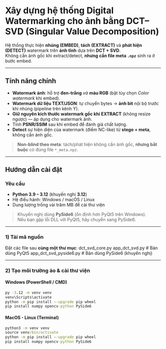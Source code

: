 # Xây dựng hệ thống Digital Watermarking cho ảnh bằng DCT–SVD (Singular Value Decomposition)

Hệ thống thực hiện **nhúng (EMBED)**, **tách (EXTRACT)** và **phát hiện (DETECT)** watermark trên **ảnh tĩnh** dựa trên **DCT + SVD**.  
Không cần ảnh gốc khi extract/detect, **nhưng cần file meta `.npz`** sinh ra ở bước embed.

---

## Tính năng chính

- **Watermark ảnh**: hỗ trợ **đen-trắng** *và* **màu RGB** (bật tùy chọn *Color watermark* khi embed).
- **Watermark dữ liệu TEXT/JSON**: tự chuyển bytes → **ảnh bit** nội bộ trước khi nhúng (pipeline trên kênh Y).
- **Giữ nguyên kích thước watermark gốc khi EXTRACT** (không resize ngược) — áp dụng cho watermark ảnh.
- Tính **PSNR/SSIM** sau khi embed để đánh giá chất lượng.
- **Detect** sự hiện diện của watermark (điểm NC-like) từ **stego + meta**, không cần ảnh gốc.

> **Non-blind theo meta**: tách/phát hiện không cần ảnh gốc, **nhưng bắt buộc** có đúng file `*_meta.npz`.

---

## Hướng dẫn cài đặt

### Yêu cầu
- **Python 3.9 – 3.12** (khuyến nghị **3.12**)
- Hệ điều hành: Windows / macOS / Linux
- Dung lượng trống vài trăm MB để cài thư viện

> Khuyến nghị dùng **PySide6** (ổn định hơn PyQt5 trên Windows).  
> Nếu bạn gặp lỗi DLL với PyQt5, hãy chuyển sang PySide6.

---

### 1) Tải mã nguồn
Đặt các file sau **cùng một thư mục**:
dct_svd_core.py
app_dct_svd.py # Bản dùng PyQt5
app_dct_svd_pyside6.py # Bản dùng PySide6 (khuyến nghị)


---

### 2) Tạo môi trường ảo & cài thư viện

#### Windows (PowerShell / CMD)
```bat
py -3.12 -m venv venv
venv\Scripts\activate
python -m pip install --upgrade pip wheel
pip install numpy opencv-python PySide6

```
#### MacOS - Linux (Terminal)
```bat
python3 -m venv venv
source venv/bin/activate
python -m pip install --upgrade pip wheel
pip install numpy opencv-python PySide6
```

